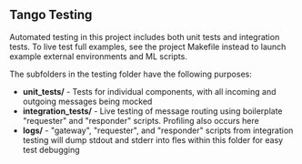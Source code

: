 ## Tango Testing

Automated testing in this project includes both unit tests and integration tests. To live test full examples, see the project Makefile instead to launch example external environments and ML scripts.

The subfolders in the testing folder have the following purposes:

* **unit_tests/** - Tests for individual components, with all incoming and outgoing messages being mocked
* **integration_tests/** - Live testing of message routing using boilerplate "requester" and "responder" scripts. Profiling also occurs here
* **logs/** - "gateway", "requester", and "responder" scripts from integration testing will dump stdout and stderr into fles within this folder for easy test debugging